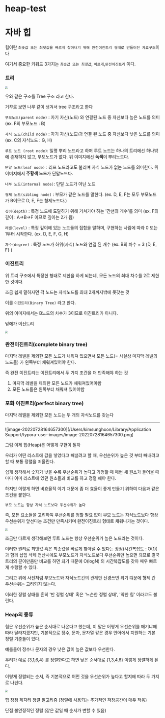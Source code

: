 # heap-test

# 자바 힙

힙이란 `최솟값 또는 최댓값을 빠르게 찾아내기 위해 완전이진트리 형태로 만들어진 자료구조`이다

여기서 중요한 키워드 3가지는 `최솟값 또는 최댓값`, `빠르게`,`완전이진트리` 이다.

### 트리

<img src="https://velog.velcdn.com/images/shkim1199/post/f8b384e0-a446-4a76-9735-6068c579fd99/image.png" style="zoom:50%;" />

우와 같은 구조를 Tree 구조 라고 한다.

거꾸로 보면 나무 같이 생겨서 tree 구조라고 한다

`부모노드(parent node)` : 자기 자신(노드) 와 연결된 노드 중 자신보다 높은 노드를 의미 (ex. F의 부모노드 : B)

`자식 노드(child node)` : 자기 자신(노드)과 연결 된 노드 중 자신보다 낮은 노드를 의미 (ex. C의 자식노드 : G, H)

`루트 노드 (root node)`: 일명 뿌리 노드라고 하며 루트 노드는 하나의 트리에선 하나밖에 존재하지 않고, 부모노드가 없다. 위 이미지에선 **녹색**이 뿌리노드다.

`단말 노드(leaf node)` : 리프 노드라고도 불리며 자식 노드가 없는 노드를 의미한다. 위 이미지에서 **주황색 노드**가 단말노드다.

`내부 노드(internal node)`: 단말 노드가 아닌 노드

`형제 노드(sibling node)` : 부모가 같은 노드를 말한다. (ex. D, E, F는 모두 부모노드가 B이므로 D, E, F는 형제노드다.)

`깊이(depth)` : 특정 노드에 도달하기 위해 거쳐가야 하는 '간선의 개수'를 의미 (ex. F의 깊이 : A→B→F 이므로 깊이는 2가 됨)

`레벨(level)` : 특정 깊이에 있는 노드들의 집합을 말하며, 구현하는 사람에 따라 0 또는 1부터 시작한다. (ex. D, E, F, G, H)

`차수(degree)` : 특정 노드가 하위(자식) 노드와 연결 된 개수 (ex. B의 차수 = 3 {D, E, F} )

### 이진트리

위 트리 구조에서 특정한 형태로 제한을 하게 되는데, 모든 노드의 최대 차수를 2로 제한한 것이다.

조금 쉽게 말하자면 각 노드는 자식노드를 최대 2개까지밖에 못갖는 것

이를 `이진트리(Binary Tree)` 라고 한다.

위의 이미지에서는 B노드의 차수가 3이므로 이진트리가 아니다.

밑에가 이진트리

<img src="https://velog.velcdn.com/images/shkim1199/post/0624461c-3a3a-481c-9db2-781e62591915/image.png" style="zoom:50%;" />

### 완전이진트리(complete binary tree)

마지막 레벨을 제외한 모든 노드가 채워져 있으면서 모든 노드(= 사실상 마지막 레벨의 노드들) 가 왼쪽부터 채워져있어야 한다.

즉 완전 이진트리는 이진트리에서 두 가지 조건을 더 만족해야 하는 것

1. 마지막 레벨을 제외한 모든 노드가 채워져있어야함
2. 모든 노드들은 왼쪽부터 채워져 있어야함

### 포화 이진트리(perfect binary tree)

마지막 레벨을 제외한 모든 노드는 두 개의 자식노드를 갖는다

------

![image-20220728164657300](/Users/kimsunghoon/Library/Application Support/typora-user-images/image-20220728164657300.png)

그럼 이제 힙(Heap)은 어떻게 구현이 될까

우리가 어떤 리스트에 값을 넣었다고 빼낼려고 할 때, 우선순위가 높은 것 부터 빼내려고 할 때 보통 정렬을 떠올린다.

쉽게 생각해서 숫자가 낮을 수록 우선순위가 높다고 가정할 때 매번 새 원소가 들어올 때 마다 이미 리스트에 있던 원소들과 비교를 하고 정렬 해야 한다.

하지만 이렇게 하면 비효율적 이기 때문에 좀 더 효율이 좋게 만들기 위하여 다음과 같은 조건을 붙힌다.

```
부모 노드는 항상 자식 노드보다 우선수위가 높다
```

즉, 모든 요소들을 고려하여 우선순위를 정할 필요 없이 부모 노드는 자식노드보다 항상 우선순위가 앞선다는 조건만 만족시키며 완전이진트리 형태로 채워나가는 것이다.

<img src="https://velog.velcdn.com/images/shkim1199/post/bbee2e78-2280-4ffe-839d-c670361af11d/image.png" style="zoom:50%;" />

조금만 다르게 생각해보면 루트 노드는 항상 우선순위가 높은 노드라는 것이다.

이러한 원리로 최댓값 혹은 최솟값을 빠르게 찾아낼 수 있다는 장점(시간복잡도 : O(1))과 함께 삽입 삭제 연산시에도 부모노드가 자식노드보다 우선순위만 높으면 되므로 결국 트리의 깊이만큼만 비교를 하면 되기 때문에 O(logN) 의 시간복잡도를 갖아 매우 빠르게 수행할 수 있다.

그리고 위에 사진처럼 부모노드와 자식노드간의 관계만 신경쓰면 되기 떄문에 형제 간 우선순위는 고려되지 않는다.

이러한 정렬 상태를 흔히 '반 정렬 상태' 혹은 '느슨한 정렬 상태', '약한 힙' 이라고도 불린다.

### Heap의 종류

힙은 우선순위가 높은 순서대로 나온다고 했는데, 이 말은 어떻게 우선순위를 매기냐에 따라 달라지겠지만, 기본적으로 정수, 문자, 문자열 같은 경우 언어에서 지원하는 기본 정렬 기준들이 있다.

예를들어 정수나 문자의 경우 낮은 값이 높은 값보다 우선한다.

우리가 예로 {3,1,6,4} 를 정렬한다고 하면 낮은 순서대로 {1,3,4,6} 이렇게 정렬하게 된다.

이렇게 정렬되는 순서, 즉 기본적으로 어떤 것을 우선순위가 높다고 할지에 따라 두 가지로 나뉜다.

<img src="https://velog.velcdn.com/images/shkim1199/post/b1c4d9c1-c82f-408f-92a2-559e82097332/image.png" style="zoom:50%;" />


힙 장점
제자리 정렬 알고리즘 (정렬에 사용되는 추가적인 저장공간이 매우 작음)

단점
불안정적인 정렬 (같은 값일 때 순서가 변할 수 있음)

